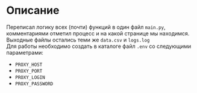 # Описание
Переписал логику всех (почти) функций в один файл `main.py`, комментариями отметил процесс и на какой странице мы находимся. \
Выходные файлы остались теми же `data.csv` и `logs.log` \
Для работы необходимо создать в каталоге файл `.env` со следующими параметрами:
- `PROXY_HOST`
- `PROXY_PORT`
- `PROXY_LOGIN `
- `PROXY_PASSWORD`